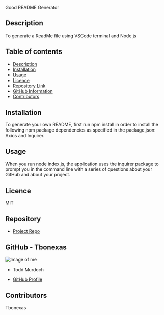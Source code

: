 
   Good README Generator  
  
  ## Description 
  
  To generate a ReadMe file using VSCode terminal and Node.js
  
  ## Table of contents

  - [Description](#Description)
  - [Installation](#Installation)
  - [Usage](#Usage)
  - [Licence](#Licence)
  - [Repository Link](#Repository)
  - [GitHub Information](#GitHub)
  - [Contributors](#Contributors) 
 
  ## Installation
 
   To generate your own README, first run npm install in order to install the following npm package dependencies as specified in the package.json: Axios and Inquirer.

   ## Usage
    
   When you run node index.js, the application uses the inquirer package to prompt you in the command line with a series of questions about your GitHub and about your project. 

   ## Licence
  
   MIT
  
   ## Repository
  
   - [Project Repo](https://github.com/tbonexas/readmegen)
  
  ## GitHub - Tbonexas
  
  ![Image of me](https://avatars0.githubusercontent.com/u/67118229?v=4)
  
  - Todd Murdoch
  
  - [GitHub Profile](https://github.com/Tbonexas)
          <null>
  ## Contributors
  Tbonexas        
  
